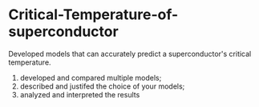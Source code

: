 # Critical-Temperature-of-superconductor
 
 Developed models that can accurately predict
a superconductor's critical temperature.

1. developed and compared multiple models;
2. described and justifed the choice of your models;
3. analyzed and interpreted the  results
